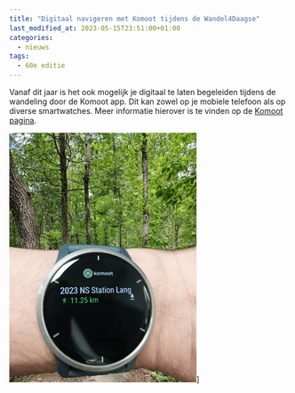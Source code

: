 ```yaml
---
title: "Digitaal navigeren met Komoot tijdens de Wandel4Daagse"
last_modified_at: 2023-05-15T23:51:00+01:00
categories:
  - nieuws
tags:
  - 60e editie
---
```


Vanaf dit jaar is het ook mogelijk je digitaal te laten begeleiden tijdens de wandeling door de Komoot app. Dit kan zowel op je mobiele telefoon als op diverse smartwatches. Meer informatie hierover is te vinden op de [Komoot pagina](/komoot).

![Komoot op Smartwatch](/assets/images/news/2023/komoothorloge.png)]